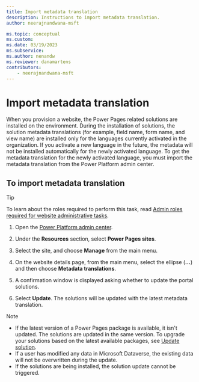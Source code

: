 ```yaml
---
title: Import metadata translation
description: Instructions to import metadata translation.
author: neerajnandwana-msft

ms.topic: conceptual
ms.custom: 
ms.date: 03/19/2023
ms.subservice: 
ms.author: nenandw
ms.reviewer: danamartens
contributors:
    - neerajnandwana-msft
---
```


# Import metadata translation

When you provision a website, the Power Pages related solutions are installed on the environment. During the installation of solutions, the solution metadata translations (for example, field name, form name, and view name) are installed only for the languages currently activated in the organization. If you activate a new language in the future, the metadata will not be installed automatically for the newly activated language. To get the metadata translation for the newly activated language, you must import the metadata translation from the Power Platform admin center.

## To import metadata translation

> [!TIP]
> To learn about the roles required to perform this task, read [Admin roles required for website administrative tasks](admin-roles.md).

1. Open the [Power Platform admin center](admin-overview.md).

1. Under the **Resources** section, select **Power Pages sites**.

1. Select the site, and choose **Manage** from the main menu.

1. On the website details page, from the main menu, select the ellipse (**...**) and then choose **Metadata translations**.

1. A confirmation window is displayed asking whether to update the portal solutions.

1. Select **Update**. The solutions will be updated with the latest metadata translation.

> [!Note]
> - If the latest version of a Power Pages package is available, it isn't updated. The solutions are updated in the same version. To upgrade your solutions based on the latest available packages, see [Update solution](update-solution.md).
> - If a user has modified any data in Microsoft Dataverse, the existing data will not be overwritten during the update.
> - If the solutions are being installed, the solution update cannot be triggered.



